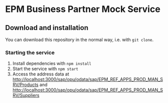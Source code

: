 # EPM Business Partner Mock Service

## Download and installation

You can download this repository in the normal way, i.e. with `git clone`.

### Starting the service

1. Install dependencies with `npm install`
1. Start the service with `npm start`
1. Access the address data at <http://localhost:3000/sap/opu/odata/sap/EPM_REF_APPS_PROD_MAN_SRV/Products> and <http://localhost:3000/sap/opu/odata/sap/EPM_REF_APPS_PROD_MAN_SRV/Suppliers>
